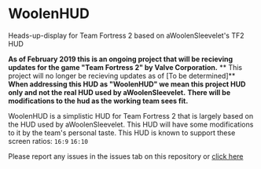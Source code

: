 # WoolenHUD
Heads-up-display for Team Fortress 2 based on aWoolenSleevelet's TF2 HUD

**As of February 2019 this is an ongoing project that will be recieving updates for the game "Team Fortress 2" by Valve Corporation.**
** This project will no longer be recieving updates as of [To be determined]**
**When addressing this HUD as "WoolenHUD" we mean this project HUD only and not the real HUD used by aWoolenSleevelet.**
**There will be modifications to the hud as the working team sees fit.**

WoolenHUD is a simplistic HUD for Team Fortress 2 that is largely based on the HUD used by aWoolenSleevelet.
This HUD will have some modifications to it by the team's personal taste.
This HUD is known to support these screen ratios: `16:9` `16:10`

Please report any issues in the issues tab on this repository or [click here](https://github.com/DankZone/WoolenHUD/issues)
